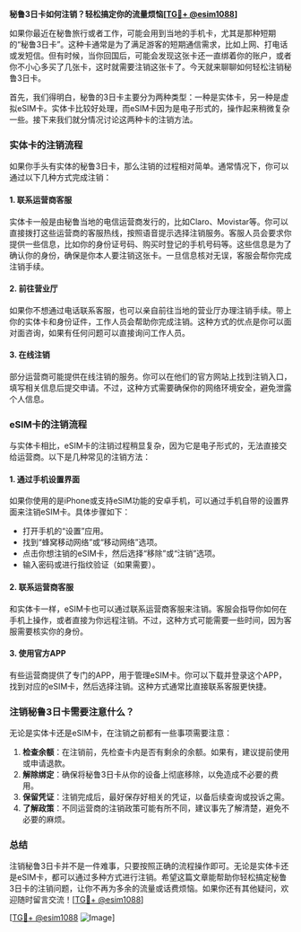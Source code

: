 **秘鲁3日卡如何注销？轻松搞定你的流量烦恼[[TG💪+ @esim1088](https://t.me/s/esim1088)]**

如果你最近在秘鲁旅行或者工作，可能会用到当地的手机卡，尤其是那种短期的“秘鲁3日卡”。这种卡通常是为了满足游客的短期通信需求，比如上网、打电话或发短信。但有时候，当你回国后，可能会发现这张卡还一直绑着你的账户，或者你不小心多买了几张卡，这时就需要注销这张卡了。今天就来聊聊如何轻松注销秘鲁3日卡。

首先，我们得明白，秘鲁的3日卡主要分为两种类型：一种是实体卡，另一种是虚拟eSIM卡。实体卡比较好处理，而eSIM卡因为是电子形式的，操作起来稍微复杂一些。接下来我们就分情况讨论这两种卡的注销方法。

### 实体卡的注销流程

如果你手头有实体的秘鲁3日卡，那么注销的过程相对简单。通常情况下，你可以通过以下几种方式完成注销：

#### 1. 联系运营商客服
实体卡一般是由秘鲁当地的电信运营商发行的，比如Claro、Movistar等。你可以直接拨打这些运营商的客服热线，按照语音提示选择注销服务。客服人员会要求你提供一些信息，比如你的身份证号码、购买时登记的手机号码等。这些信息是为了确认你的身份，确保是你本人要注销这张卡。一旦信息核对无误，客服会帮你完成注销手续。

#### 2. 前往营业厅
如果你不想通过电话联系客服，也可以亲自前往当地的营业厅办理注销手续。带上你的实体卡和身份证件，工作人员会帮助你完成注销。这种方式的优点是你可以面对面咨询，如果有任何问题可以直接询问工作人员。

#### 3. 在线注销
部分运营商可能提供在线注销的服务。你可以在他们的官方网站上找到注销入口，填写相关信息后提交申请。不过，这种方式需要确保你的网络环境安全，避免泄露个人信息。

### eSIM卡的注销流程

与实体卡相比，eSIM卡的注销过程稍显复杂，因为它是电子形式的，无法直接交给运营商。以下是几种常见的注销方法：

#### 1. 通过手机设置界面
如果你使用的是iPhone或支持eSIM功能的安卓手机，可以通过手机自带的设置界面来注销eSIM卡。具体步骤如下：
- 打开手机的“设置”应用。
- 找到“蜂窝移动网络”或“移动网络”选项。
- 点击你想注销的eSIM卡，然后选择“移除”或“注销”选项。
- 输入密码或进行指纹验证（如果需要）。

#### 2. 联系运营商客服
和实体卡一样，eSIM卡也可以通过联系运营商客服来注销。客服会指导你如何在手机上操作，或者直接为你远程注销。不过，这种方式可能需要一些时间，因为客服需要核实你的身份。

#### 3. 使用官方APP
有些运营商提供了专门的APP，用于管理eSIM卡。你可以下载并登录这个APP，找到对应的eSIM卡，然后选择注销。这种方式通常比直接联系客服更快捷。

### 注销秘鲁3日卡需要注意什么？

无论是实体卡还是eSIM卡，在注销之前都有一些事项需要注意：

1. **检查余额**：在注销前，先检查卡内是否有剩余的余额。如果有，建议提前使用或申请退款。
2. **解除绑定**：确保将秘鲁3日卡从你的设备上彻底移除，以免造成不必要的费用。
3. **保留凭证**：注销完成后，最好保存好相关的凭证，以备后续查询或投诉之需。
4. **了解政策**：不同运营商的注销政策可能有所不同，建议事先了解清楚，避免不必要的麻烦。

### 总结

注销秘鲁3日卡并不是一件难事，只要按照正确的流程操作即可。无论是实体卡还是eSIM卡，都可以通过多种方式进行注销。希望这篇文章能帮助你轻松搞定秘鲁3日卡的注销问题，让你不再为多余的流量或话费烦恼。如果你还有其他疑问，欢迎随时留言交流！[[TG💪+ @esim1088](https://t.me/s/esim1088)]

[[TG💪+ @esim1088](https://t.me/s/esim1088) ![Image](https://i.postimg.cc/4NQfJmqS/Snipaste-2025-05-13-00-14-12.png)]